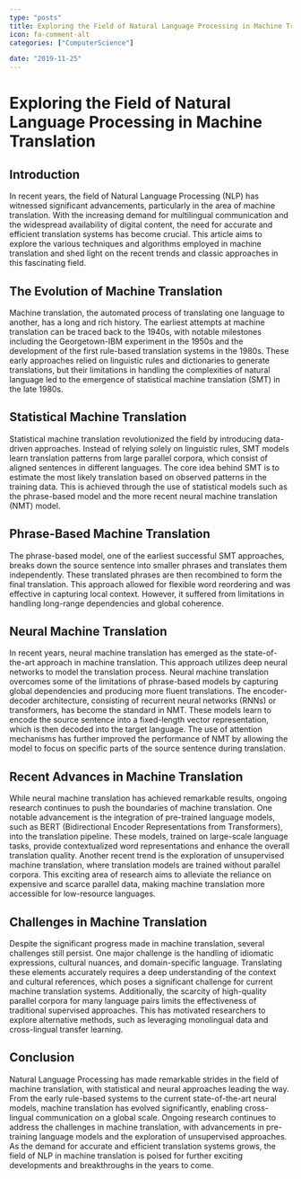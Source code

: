 ```yaml
---
type: "posts"
title: Exploring the Field of Natural Language Processing in Machine Translation
icon: fa-comment-alt
categories: ["ComputerScience"]

date: "2019-11-25"
---
```




# Exploring the Field of Natural Language Processing in Machine Translation

## Introduction
In recent years, the field of Natural Language Processing (NLP) has witnessed significant advancements, particularly in the area of machine translation. With the increasing demand for multilingual communication and the widespread availability of digital content, the need for accurate and efficient translation systems has become crucial. This article aims to explore the various techniques and algorithms employed in machine translation and shed light on the recent trends and classic approaches in this fascinating field.

## The Evolution of Machine Translation
Machine translation, the automated process of translating one language to another, has a long and rich history. The earliest attempts at machine translation can be traced back to the 1940s, with notable milestones including the Georgetown-IBM experiment in the 1950s and the development of the first rule-based translation systems in the 1980s. These early approaches relied on linguistic rules and dictionaries to generate translations, but their limitations in handling the complexities of natural language led to the emergence of statistical machine translation (SMT) in the late 1980s.

## Statistical Machine Translation
Statistical machine translation revolutionized the field by introducing data-driven approaches. Instead of relying solely on linguistic rules, SMT models learn translation patterns from large parallel corpora, which consist of aligned sentences in different languages. The core idea behind SMT is to estimate the most likely translation based on observed patterns in the training data. This is achieved through the use of statistical models such as the phrase-based model and the more recent neural machine translation (NMT) model.

## Phrase-Based Machine Translation
The phrase-based model, one of the earliest successful SMT approaches, breaks down the source sentence into smaller phrases and translates them independently. These translated phrases are then recombined to form the final translation. This approach allowed for flexible word reordering and was effective in capturing local context. However, it suffered from limitations in handling long-range dependencies and global coherence.

## Neural Machine Translation
In recent years, neural machine translation has emerged as the state-of-the-art approach in machine translation. This approach utilizes deep neural networks to model the translation process. Neural machine translation overcomes some of the limitations of phrase-based models by capturing global dependencies and producing more fluent translations. The encoder-decoder architecture, consisting of recurrent neural networks (RNNs) or transformers, has become the standard in NMT. These models learn to encode the source sentence into a fixed-length vector representation, which is then decoded into the target language. The use of attention mechanisms has further improved the performance of NMT by allowing the model to focus on specific parts of the source sentence during translation.

## Recent Advances in Machine Translation
While neural machine translation has achieved remarkable results, ongoing research continues to push the boundaries of machine translation. One notable advancement is the integration of pre-trained language models, such as BERT (Bidirectional Encoder Representations from Transformers), into the translation pipeline. These models, trained on large-scale language tasks, provide contextualized word representations and enhance the overall translation quality. Another recent trend is the exploration of unsupervised machine translation, where translation models are trained without parallel corpora. This exciting area of research aims to alleviate the reliance on expensive and scarce parallel data, making machine translation more accessible for low-resource languages.

## Challenges in Machine Translation
Despite the significant progress made in machine translation, several challenges still persist. One major challenge is the handling of idiomatic expressions, cultural nuances, and domain-specific language. Translating these elements accurately requires a deep understanding of the context and cultural references, which poses a significant challenge for current machine translation systems. Additionally, the scarcity of high-quality parallel corpora for many language pairs limits the effectiveness of traditional supervised approaches. This has motivated researchers to explore alternative methods, such as leveraging monolingual data and cross-lingual transfer learning.

## Conclusion
Natural Language Processing has made remarkable strides in the field of machine translation, with statistical and neural approaches leading the way. From the early rule-based systems to the current state-of-the-art neural models, machine translation has evolved significantly, enabling cross-lingual communication on a global scale. Ongoing research continues to address the challenges in machine translation, with advancements in pre-training language models and the exploration of unsupervised approaches. As the demand for accurate and efficient translation systems grows, the field of NLP in machine translation is poised for further exciting developments and breakthroughs in the years to come.